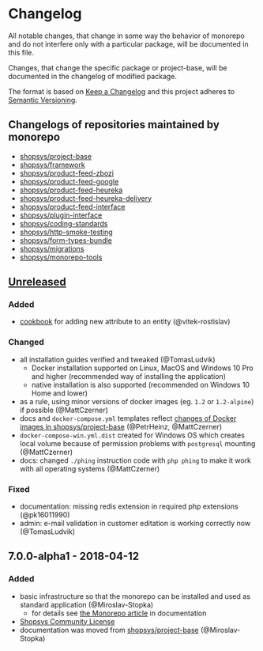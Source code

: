 # Changelog
All notable changes, that change in some way the behavior of monorepo and do not interfere only with a particular package, will be documented in this file.

Changes, that change the specific package or project-base, will be documented in the changelog of modified package.

The format is based on [Keep a Changelog](http://keepachangelog.com/en/1.0.0/)
and this project adheres to [Semantic Versioning](http://semver.org/spec/v2.0.0.html).

## Changelogs of repositories maintained by monorepo

* [shopsys/project-base](./project-base/CHANGELOG.md)
* [shopsys/framework](./packages/framework/CHANGELOG.md)
* [shopsys/product-feed-zbozi](./packages/product-feed-zbozi/CHANGELOG.md)
* [shopsys/product-feed-google](./packages/product-feed-google/CHANGELOG.md)
* [shopsys/product-feed-heureka](./packages/product-feed-heureka/CHANGELOG.md)
* [shopsys/product-feed-heureka-delivery](./packages/product-feed-heureka-delivery/CHANGELOG.md)
* [shopsys/product-feed-interface](./packages/product-feed-interface/CHANGELOG.md)
* [shopsys/plugin-interface](./packages/plugin-interface/CHANGELOG.md)
* [shopsys/coding-standards](./packages/coding-standards/CHANGELOG.md)
* [shopsys/http-smoke-testing](./packages/http-smoke-testing/CHANGELOG.md)
* [shopsys/form-types-bundle](./packages/form-types-bundle/CHANGELOG.md)
* [shopsys/migrations](./packages/migrations/CHANGELOG.md)
* [shopsys/monorepo-tools](./packages/monorepo-tools/CHANGELOG.md)

## [Unreleased]
### Added
- [cookbook](docs/cookbook/adding-new-attribute-to-an-entity.md) for adding new attribute to an entity (@vitek-rostislav)

### Changed
- all installation guides verified and tweaked (@TomasLudvik)
    - Docker installation supported on Linux, MacOS and Windows 10 Pro and higher (recommended way of installing the application)
    - native installation is also supported (recommended on Windows 10 Home and lower)
- as a rule, using minor versions of docker images (eg. `1.2` or `1.2-alpine`) if possible (@MattCzerner)
- docs and `docker-compose.yml` templates reflect [changes of Docker images in shopsys/project-base](./project-base/CHANGELOG.md) (@PetrHeinz, @MattCzerner)
- `docker-compose-win.yml.dist` created for Windows OS which creates local volume because of permission problems with
    `postgresql` mounting (@MattCzerner)
- docs: changed `./phing` instruction code with `php phing` to make it work with all operating systems (@MattCzerner)

### Fixed
- documentation: missing redis extension in required php extensions (@pk16011990)
- admin: e-mail validation in customer editation is working correctly now (@TomasLudvik)

## 7.0.0-alpha1 - 2018-04-12
### Added
- basic infrastructure so that the monorepo can be installed and used as standard application (@Miroslav-Stopka)
    - for details see [the Monorepo article](./docs/introduction/monorepo.md#infrastructure) in documentation
- [Shopsys Community License](./LICENSE)
- documentation was moved from [shopsys/project-base](https://github.com/shopsys/project-base) (@Miroslav-Stopka)

[Unreleased]: https://github.com/shopsys/shopsys/compare/v7.0.0-alpha1...HEAD
